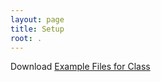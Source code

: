 ```yaml
---
layout: page
title: Setup
root: .
---
```


Download [Example Files for Class](https://github.com/ucla-data-archive/2018-env-188b/raw/master/data/files-osf-examples.zip)
